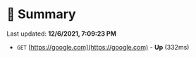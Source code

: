 # 📖 Summary
Last updated: **12/6/2021, 7:09:23 PM**

- `GET` [https://google.com](https://google.com) - **Up** (332ms)
